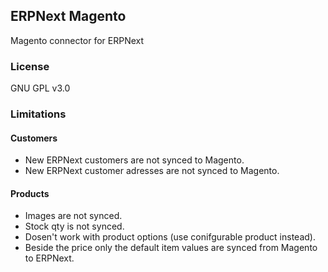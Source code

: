 ## ERPNext Magento

Magento connector for ERPNext



### License

GNU GPL v3.0



### Limitations

#### Customers
- New ERPNext customers are not synced to Magento.
- New ERPNext customer adresses are not synced to Magento.

#### Products
- Images are not synced.
- Stock qty is not synced.
- Dosen't work with product options (use conifgurable product instead).
- Beside the price only the default item values are synced from Magento to ERPNext.

